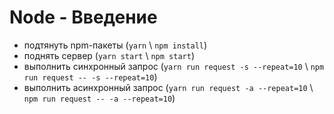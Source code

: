 # Node - Введение
* подтянуть npm-пакеты (`yarn` \ `npm install`)
* поднять сервер (`yarn start` \ `npm start`)
* выполнить синхронный запрос (`yarn run request -s --repeat=10` \ `npm run request -- -s --repeat=10`)
* выполнить асинхронный запрос (`yarn run request -a --repeat=10` \ `npm run request -- -a --repeat=10`)
